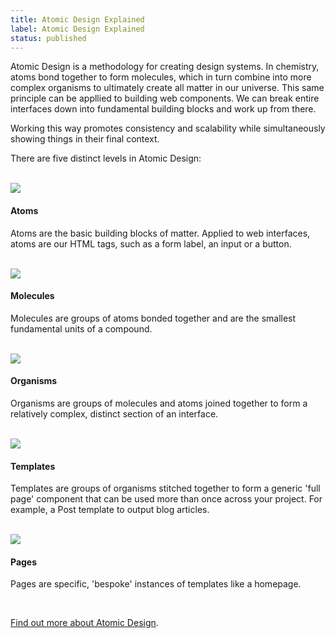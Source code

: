 ```yaml
---
title: Atomic Design Explained
label: Atomic Design Explained
status: published
---
```


Atomic Design is a methodology for creating design systems. In chemistry, atoms bond together to form molecules, which in turn combine into more complex organisms to ultimately create all matter in our universe. This same principle can be appllied to building web components. We can break entire interfaces down into fundamental building blocks and work up from there.

Working this way promotes consistency and scalability while simultaneously showing things in their final context.

There are five distinct levels in Atomic Design:

<br>

<div class="grid">
  <div class="col-1 flex align-center justify-center">
    <img src="../assets/img/icon-atoms.svg">
  </div>
  <div class="col-8">
    <h4>Atoms</h4>
  </div>
  <div class="grid">
    <div class="col-10 offset-1">
      <p>Atoms are the basic building blocks of matter. Applied to web interfaces, atoms are our HTML tags, such as a form label, an input or a button.</p>
    </div>
  </div>
</div>
<br>
<div class="grid">
  <div class="col-1 flex align-center justify-center">
    <img src="../assets/img/icon-molecules.svg">
  </div>
  <div class="col-8">
    <h4>Molecules</h4>
  </div>
  <div class="grid">
    <div class="col-10 offset-1">
      <p>Molecules are groups of atoms bonded together and are the smallest fundamental units of a compound.</p>
    </div>
  </div>
</div>
<br>
<div class="grid">
  <div class="col-1 flex align-center justify-center">
    <img src="../assets/img/icon-organisms.svg">
  </div>
  <div class="col-8">
    <h4>Organisms</h4>
  </div>
  <div class="grid">
    <div class="col-10 offset-1">
      <p>Organisms are groups of molecules and atoms joined together to form a relatively complex, distinct section of an interface.</p>
    </div>
  </div>
</div>
<br>
<div class="grid">
  <div class="col-1 flex align-center justify-center">
    <img src="../assets/img/icon-templates.svg">
  </div>
  <div class="col-8">
    <h4>Templates</h4>
  </div>
  <div class="grid">
    <div class="col-10 offset-1">
      <p>Templates are groups of organisms stitched together to form a generic 'full page' component that can be used more than once across your project. For example, a Post template to output blog articles.</p>
    </div>
  </div>
</div>
<br>
<div class="grid">
  <div class="col-1 flex align-center justify-center">
    <img src="../assets/img/icon-pages.svg">
  </div>
  <div class="col-8">
    <h4>Pages</h4>
  </div>
  <div class="grid">
    <div class="col-10 offset-1">
      <p>Pages are specific, 'bespoke' instances of templates like a homepage.</p>
    </div>
  </div>
</div>

<br>

<p><a href="http://bradfrost.com/blog/post/atomic-web-design/" target='_blank'>Find out more about Atomic Design</a>.</p>
